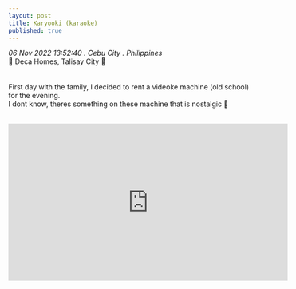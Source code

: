 ```yaml
---
layout: post
title: Karyooki (karaoke)
published: true
---
```

_06 Nov 2022 13:52:40 . Cebu City . Philippines_
<br>
📍 Deca Homes, Talisay City 📍
<br>
<br>
<br>
First day with the family, I decided to rent a videoke machine (old school) for the evening.
<br>
I dont know, theres something on these machine that is nostalgic 🤔 
<br>
<br>
<iframe width="560" height="315"
src="https://www.youtube.com/embed/BQ3hlTtfQTE"
frameborder="0" 
allow="accelerometer; autoplay; encrypted-media; gyroscope; picture-in-picture" 
allowfullscreen></iframe>
